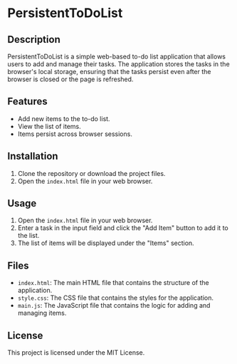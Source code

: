 # PersistentToDoList

## Description
PersistentToDoList is a simple web-based to-do list application that allows users to add and manage their tasks. The application stores the tasks in the browser's local storage, ensuring that the tasks persist even after the browser is closed or the page is refreshed.

## Features
- Add new items to the to-do list.
- View the list of items.
- Items persist across browser sessions.

## Installation
1. Clone the repository or download the project files.
2. Open the `index.html` file in your web browser.

## Usage
1. Open the `index.html` file in your web browser.
2. Enter a task in the input field and click the "Add Item" button to add it to the list.
3. The list of items will be displayed under the "Items" section.

## Files
- `index.html`: The main HTML file that contains the structure of the application.
- `style.css`: The CSS file that contains the styles for the application.
- `main.js`: The JavaScript file that contains the logic for adding and managing items.

## License
This project is licensed under the MIT License.
